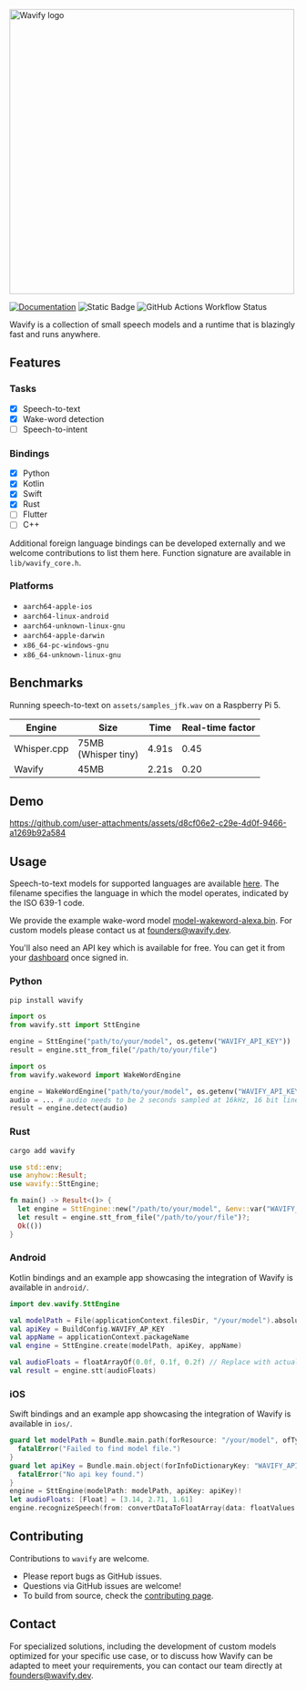 <p>
  <a href="https://wavify.dev">
    <picture>
      <source media="(prefers-color-scheme: light)" srcset="https://github.com/wavify-labs/wavify-sdks/blob/main/assets/wavify-black-pink-word.svg">
      <source media="(prefers-color-scheme: dark)" srcset="https://github.com/wavify-labs/wavify-sdks/blob/main/assets/wavify-white-pink-word.svg">
      <img src="https://github.com/wavify-labs/wavify-sdks/blob/main/assets/wavify-white-pink-word.svg" width="500px" alt="Wavify logo">
    </picture>
  </a>
</p>

[![Documentation](https://img.shields.io/badge/documentation-grey)](https://www.wavify.dev/docs)
![Static Badge](https://img.shields.io/badge/platforms-Linux%20%7C%20Android%20%7C%20macOS%20%7C%20iOS%20%7C%20Windows-green)
![GitHub Actions Workflow Status](https://img.shields.io/github/actions/workflow/status/wavify-labs/wavify-sdks/release.yaml)

Wavify is a collection of small speech models and a runtime that is blazingly fast and runs anywhere.

## Features

### Tasks

- [X] Speech-to-text
- [X] Wake-word detection
- [ ] Speech-to-intent

### Bindings

- [X] Python
- [X] Kotlin
- [X] Swift
- [X] Rust
- [ ] Flutter
- [ ] C++

Additional foreign language bindings can be developed externally and we welcome contributions to list them here. 
Function signature are available in `lib/wavify_core.h`.

### Platforms

- `aarch64-apple-ios`
- `aarch64-linux-android`
- `aarch64-unknown-linux-gnu`
- `aarch64-apple-darwin`
- `x86_64-pc-windows-gnu`
- `x86_64-unknown-linux-gnu`

## Benchmarks

Running speech-to-text on `assets/samples_jfk.wav` on a Raspberry Pi 5.

|Engine   |Size    |Time   |Real-time factor   |
|---|---|---|---|
| Whisper.cpp <br>   | 75MB <br> (Whisper tiny)  | 4.91s  | 0.45  |
| Wavify  | 45MB   | 2.21s  | 0.20  |

## Demo

https://github.com/user-attachments/assets/d8cf06e2-c29e-4d0f-9466-a1269b92a584

## Usage

Speech-to-text models for supported languages are available [here](https://github.com/wavify-labs/wavify-sdks/tree/main/models). The filename specifies the language in which 
the model operates, indicated by the ISO 639-1 code.

We provide the example wake-word model [model-wakeword-alexa.bin](https://github.com/wavify-labs/wavify-sdks/tree/main/models). For custom models please contact us 
at founders@wavify.dev.

You'll also need an API key which is available for free. You can get it from your [dashboard](https://www.wavify.dev/signin/password_signin) once signed in.

### Python

```bash
pip install wavify
```

```python
import os
from wavify.stt import SttEngine

engine = SttEngine("path/to/your/model", os.getenv("WAVIFY_API_KEY"))
result = engine.stt_from_file("/path/to/your/file")
```

```python
import os
from wavify.wakeword import WakeWordEngine

engine = WakeWordEngine("path/to/your/model", os.getenv("WAVIFY_API_KEY"))
audio = ... # audio needs to be 2 seconds sampled at 16kHz, 16 bit linearly encoded and single channel
result = engine.detect(audio)
```

### Rust

```bash
cargo add wavify
```

```rust
use std::env;
use anyhow::Result;
use wavify::SttEngine;

fn main() -> Result<()> {
  let engine = SttEngine::new("/path/to/your/model", &env::var("WAVIFY_API_KEY")?)?;
  let result = engine.stt_from_file("/path/to/your/file")?;
  Ok(())
}
```

### Android

Kotlin bindings and an example app showcasing the integration of Wavify is available in `android/`.

```kotlin
import dev.wavify.SttEngine

val modelPath = File(applicationContext.filesDir, "/your/model").absolutePath
val apiKey = BuildConfig.WAVIFY_AP_KEY
val appName = applicationContext.packageName
val engine = SttEngine.create(modelPath, apiKey, appName) 

val audioFloats = floatArrayOf(0.0f, 0.1f, 0.2f) // Replace with actual audio data
val result = engine.stt(audioFloats)
```

### iOS

Swift bindings and an example app showcasing the integration of Wavify is available in `ios/`.

```swift
guard let modelPath = Bundle.main.path(forResource: "/your/model", ofType: "bin") else {
  fatalError("Failed to find model file.")
}
guard let apiKey = Bundle.main.object(forInfoDictionaryKey: "WAVIFY_API_KEY") as? String else {
  fatalError("No api key found.")
}
engine = SttEngine(modelPath: modelPath, apiKey: apiKey)!
let audioFloats: [Float] = [3.14, 2.71, 1.61]
engine.recognizeSpeech(from: convertDataToFloatArray(data: floatValues.withUnsafeBufferPointer { Data(buffer: $0) })
```

## Contributing

Contributions to `wavify` are welcome. 

- Please report bugs as GitHub issues.
- Questions via GitHub issues are welcome!
- To build from source, check the [contributing page](https://github.com/wavify-labs/wavify-sdks/blob/main/CONTRIBUTING.md).

## Contact

For specialized solutions, including the development of custom models optimized for your specific use case, or to discuss 
how Wavify can be adapted to meet your requirements, you can contact our team directly at founders@wavify.dev.
